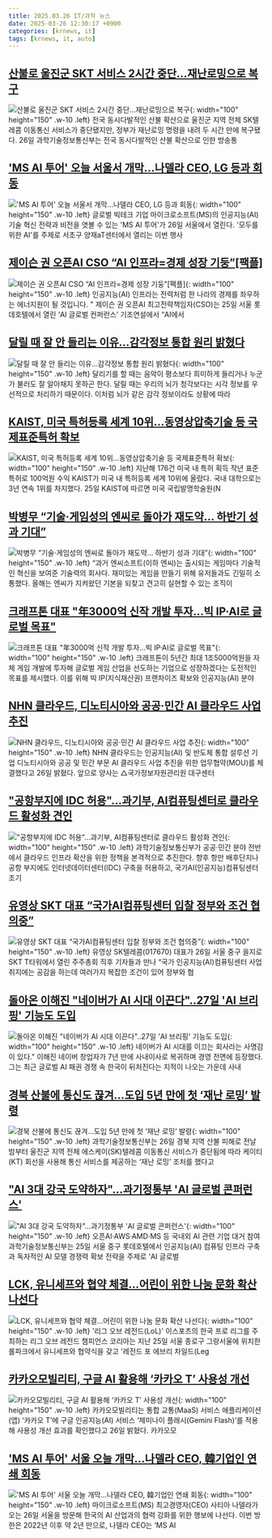 ```yaml
---
title: 2025.03.26 IT/과학 뉴스
date: 2025-03-26 12:30:17 +0900
categories: [krnews, it]
tags: [krnews, it, auto]
---
```

## [산불로 울진군 SKT 서비스 2시간 중단…재난로밍으로 복구](https://n.news.naver.com/mnews/article/018/0005970926)

![산불로 울진군 SKT 서비스 2시간 중단…재난로밍으로 복구](https://mimgnews.pstatic.net/image/origin/018/2025/03/26/5970926.jpg?type=nf220_150){: width="100" height="150" .w-10 .left}
전국 동시다발적인 산불 확산으로 울진군 지역 전체 SK텔레콤 이동통신 서비스가 중단됐지만, 정부가 재난로밍 명령을 내려 두 시간 만에 복구됐다. 26일 과학기술정보통신부는 전국 동시다발적인 산불 확산으로 인한 방송통

## ['MS AI 투어' 오늘 서울서 개막…나델라 CEO, LG 등과 회동](https://n.news.naver.com/mnews/article/001/0015288731)

!['MS AI 투어' 오늘 서울서 개막…나델라 CEO, LG 등과 회동](https://mimgnews.pstatic.net/image/origin/001/2025/03/26/15288731.jpg?type=nf220_150){: width="100" height="150" .w-10 .left}
글로벌 빅테크 기업 마이크로소프트(MS)의 인공지능(AI) 기술 혁신 전략과 비전을 엿볼 수 있는 'MS AI 투어'가 26일 서울에서 열린다. '모두를 위한 AI'를 주제로 서초구 양재aT센터에서 열리는 이번 행사

## [제이슨 권 오픈AI CSO “AI 인프라=경제 성장 기둥”[팩플]](https://n.news.naver.com/mnews/article/025/0003429368)

![제이슨 권 오픈AI CSO “AI 인프라=경제 성장 기둥”[팩플]](https://mimgnews.pstatic.net/image/origin/025/2025/03/25/3429368.jpg?type=nf220_150){: width="100" height="150" .w-10 .left}
인공지능(AI) 인프라는 전력처럼 한 나라의 경제를 좌우하는 에너지원이 될 것입니다. " 제이슨 권 오픈AI 최고전략책임자(CSO)는 25일 서울 롯데호텔에서 열린 ‘AI 글로벌 컨퍼런스’ 기조연설에서 “AI에서

## [달릴 때 잘 안 들리는 이유…감각정보 통합 원리 밝혔다](https://n.news.naver.com/mnews/article/011/0004465953)

![달릴 때 잘 안 들리는 이유…감각정보 통합 원리 밝혔다](https://mimgnews.pstatic.net/image/origin/011/2025/03/26/4465953.jpg?type=nf220_150){: width="100" height="150" .w-10 .left}
달리기를 할 때는 음악이 평소보다 희미하게 들리거나 누군가 불러도 잘 알아채지 못하곤 한다. 달릴 때는 우리의 뇌가 청각보다는 시각 정보를 우선적으로 처리하기 때문이다. 이처럼 뇌가 같은 감각 정보이라도 상황에 따라

## [KAIST, 미국 특허등록 세계 10위…동영상압축기술 등 국제표준특허 확보](https://n.news.naver.com/mnews/article/029/0002943500)

![KAIST, 미국 특허등록 세계 10위…동영상압축기술 등 국제표준특허 확보](https://mimgnews.pstatic.net/image/origin/029/2025/03/25/2943500.jpg?type=nf220_150){: width="100" height="150" .w-10 .left}
지난해 176건 미국 내 특허 획득 작년 표준특허로 100억원 수익 KAIST가 미국 내 특허등록 세계 10위에 올랐다. 국내 대학으로는 3년 연속 1위를 차지했다. 25일 KAIST에 따르면 미국 국립발명학술원(N

## [박병무 “기술·게임성의 엔씨로 돌아가 재도약… 하반기 성과 기대”](https://n.news.naver.com/mnews/article/138/0002193405)

![박병무 “기술·게임성의 엔씨로 돌아가 재도약… 하반기 성과 기대”](https://mimgnews.pstatic.net/image/origin/138/2025/03/26/2193405.jpg?type=nf220_150){: width="100" height="150" .w-10 .left}
“과거 엔씨소프트(이하 엔씨)는 출시되는 게임마다 기술적인 혁신을 보여준 기술력의 회사다. 재미있는 게임을 만들기 위해 유저들과도 긴밀히 소통했다. 올해는 엔씨가 지켜왔던 기본을 되찾고 견고히 실현할 수 있는 조직이

## [크래프톤 대표 "年3000억 신작 개발 투자…빅 IP·AI로 글로벌 목표"](https://n.news.naver.com/mnews/article/003/0013143187)

![크래프톤 대표 "年3000억 신작 개발 투자…빅 IP·AI로 글로벌 목표"](https://mimgnews.pstatic.net/image/origin/003/2025/03/26/13143187.jpg?type=nf220_150){: width="100" height="150" .w-10 .left}
크래프톤이 5년간 최대 1조5000억원을 자체 게임 개발에 투자해 글로벌 게임 산업을 선도하는 기업으로 성장하겠다는 도전적인 목표를 제시했다. 이를 위해 빅 IP(지식재산권) 프랜차이즈 확보와 인공지능(AI) 분야

## [NHN 클라우드, 디노티시아와 공공·민간 AI 클라우드 사업 추진](https://n.news.naver.com/mnews/article/421/0008153143)

![NHN 클라우드, 디노티시아와 공공·민간 AI 클라우드 사업 추진](https://mimgnews.pstatic.net/image/origin/421/2025/03/26/8153143.jpg?type=nf220_150){: width="100" height="150" .w-10 .left}
NHN 클라우드는 인공지능(AI) 및 반도체 통합 설루션 기업 디노티시아와 공공 및 민간 부문 AI 클라우드 사업 추진을 위한 업무협약(MOU)를 체결했다고 26일 밝혔다. 앞으로 양사는 △국가정보자원관리원 대구센터

## ["공항부지에 IDC 허용"…과기부, AI컴퓨팅센터로 클라우드 활성화 견인](https://n.news.naver.com/mnews/article/018/0005970392)

!["공항부지에 IDC 허용"…과기부, AI컴퓨팅센터로 클라우드 활성화 견인](https://mimgnews.pstatic.net/image/origin/018/2025/03/25/5970392.jpg?type=nf220_150){: width="100" height="150" .w-10 .left}
과학기술정보통신부가 공공·민간 분야 전반에서 클라우드 인프라 확산을 위한 정책을 본격적으로 추진한다. 향후 항만 배후단지나 공항 부지에도 인터넷데이터센터(IDC) 구축을 허용하고, 국가AI(인공지능)컴퓨팅센터 조기

## [유영상 SKT 대표 “국가AI컴퓨팅센터 입찰 정부와 조건 협의중”](https://n.news.naver.com/mnews/article/018/0005971178)

![유영상 SKT 대표 “국가AI컴퓨팅센터 입찰 정부와 조건 협의중”](https://mimgnews.pstatic.net/image/origin/018/2025/03/26/5971178.jpg?type=nf220_150){: width="100" height="150" .w-10 .left}
유영상 SK텔레콤(017670) 대표가 26일 서울 중구 을지로 SKT T타워에서 열린 주주총회 직후 기자들과 만나 “국가 인공지능(AI)컴퓨팅센터 사업 취지에는 공감을 하는데 여러가지 복잡한 조건이 있어 정부와 협

## [돌아온 이해진 "네이버가 AI 시대 이끈다"..27일 'AI 브리핑' 기능도 도입](https://n.news.naver.com/mnews/article/008/0005171136)

![돌아온 이해진 "네이버가 AI 시대 이끈다"..27일 'AI 브리핑' 기능도 도입](https://mimgnews.pstatic.net/image/origin/008/2025/03/26/5171136.jpg?type=nf220_150){: width="100" height="150" .w-10 .left}
네이버가 AI 시대를 이끄는 회사라는 사명감이 있다." 이해진 네이버 창업자가 7년 만에 사내이사로 복귀하며 경영 전면에 등장했다. 그는 최근 글로벌 AI 패권 경쟁 속 한국이 뒤처진다는 지적이 나오는 가운데 사내

## [경북 산불에 통신도 끊겨…도입 5년 만에 첫 ‘재난 로밍’ 발령](https://n.news.naver.com/mnews/article/028/0002737566)

![경북 산불에 통신도 끊겨…도입 5년 만에 첫 ‘재난 로밍’ 발령](https://mimgnews.pstatic.net/image/origin/028/2025/03/26/2737566.jpg?type=nf220_150){: width="100" height="150" .w-10 .left}
과학기술정보통신부는 26일 경북 지역 산불 피해로 전날 밤부터 울진군 지역 전체 에스케이(SK)텔레콤 이동통신 서비스가 중단됨에 따라 케이티(KT) 회선을 사용해 통신 서비스를 제공하는 ‘재난 로밍’ 조처를 했다고

## ["AI 3대 강국 도약하자"…과기정통부 'AI 글로벌 콘퍼런스'](https://n.news.naver.com/mnews/article/001/0015286827)

!["AI 3대 강국 도약하자"…과기정통부 'AI 글로벌 콘퍼런스'](https://mimgnews.pstatic.net/image/origin/001/2025/03/25/15286827.jpg?type=nf220_150){: width="100" height="150" .w-10 .left}
오픈AI·AWS·AMD·MS 등 국내외 AI 관련 기업 대거 참여 과학기술정보통신부는 25일 서울 중구 롯데호텔에서 인공지능(AI) 컴퓨팅 인프라 구축과 독자적인 AI 모델 경쟁력 확보 전략을 주제로 'AI 글로벌

## [LCK, 유니세프와 협약 체결...어린이 위한 나눔 문화 확산 나선다](https://n.news.naver.com/mnews/article/052/0002171046)

![LCK, 유니세프와 협약 체결...어린이 위한 나눔 문화 확산 나선다](https://mimgnews.pstatic.net/image/origin/052/2025/03/26/2171046.jpg?type=nf220_150){: width="100" height="150" .w-10 .left}
'리그 오브 레전드(LoL)' 이스포츠의 한국 프로 리그를 주최하는 리그 오브 레전드 챔피언스 코리아는 지난 25일 서울 종로구 그랑서울에 위치한 롤파크에서 유니세프와 협약식을 갖고 '레전드 포 에브리 차일드(Leg

## [카카오모빌리티, 구글 AI 활용해 ‘카카오 T’ 사용성 개선](https://n.news.naver.com/mnews/article/366/0001063835)

![카카오모빌리티, 구글 AI 활용해 ‘카카오 T’ 사용성 개선](https://mimgnews.pstatic.net/image/origin/366/2025/03/26/1063835.jpg?type=nf220_150){: width="100" height="150" .w-10 .left}
카카오모빌리티는 통합 교통(MaaS) 서비스 애플리케이션(앱) ‘카카오 T’에 구글 인공지능(AI) 서비스 ‘제미나이 플래시(Gemini Flash)’를 적용해 사용성 개선 효과를 확인했다고 26일 밝혔다. 카카오모

## ['MS AI 투어' 서울 오늘 개막…나델라 CEO, 韓기업인 연쇄 회동](https://n.news.naver.com/mnews/article/014/0005326443)

!['MS AI 투어' 서울 오늘 개막…나델라 CEO, 韓기업인 연쇄 회동](https://mimgnews.pstatic.net/image/origin/014/2025/03/26/5326443.jpg?type=nf220_150){: width="100" height="150" .w-10 .left}
마이크로소프트(MS) 최고경영자(CEO) 사티아 나델라가 오는 26일 서울을 방문해 한국의 AI 산업과의 협력 강화를 위한 행보에 나선다. 이번 방한은 2022년 이후 약 2년 만으로, 나델라 CEO는 ‘MS AI

